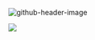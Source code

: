 ![github-header-image](https://github.com/AnriiGegliuk/anriigegliuk/assets/120349975/798002bb-3d1a-434e-af08-5aab315b1e5b)





![](https://komarev.com/ghpvc/?username=andriigegliuk&label=PROFILE+VIEWS)

  

<!--

**AndriiGegliuk/andriigegliuk** is a ✨ _special_ ✨ repository because its `README.md` (this file) appears on your GitHub profile.

Here are some ideas to get you started:

- 🔭 I’m currently working on ...
- 🌱 I’m currently learning Data Analysis 
- 👯 I’m looking to collaborate on projects that creates value and helps everyone to achieve amazing results 
- 🤔 I’m looking for help with Python code and Data analysis tools
- 💬 Ask me about 
- 📫 How to reach me: ...
- 😄 Pronouns: ...
- ⚡ Fun fact: ... 
-->
